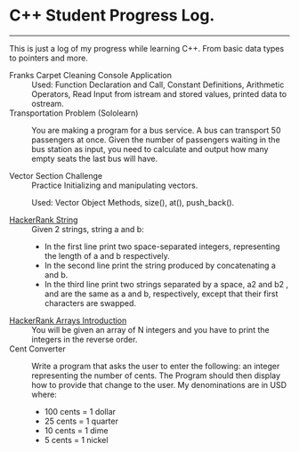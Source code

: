# C++ Student Progress Log.
<hr/>
<p> 
This is just a log of my progress while learning C++. From basic data types to pointers and more.
</p>
<dl>
    <dt>Franks Carpet Cleaning Console Application</dt>
    <dd>
      Used: Function Declaration and Call, Constant Definitions, Arithmetic Operators, Read Input from istream and stored values, printed data to ostream.
    </dd>
    <dt> Transportation Problem (Sololearn) </dt>
    <dd>
        <p>
            You are making a program for a bus service. A bus can transport 50 passengers at once. Given the number of passengers waiting in the bus station as
            input, you need to calculate and output how many empty seats the last bus will have.
        </p>
    </dd>
    <dt>Vector Section Challenge</dt>
    <dd>
        Practice Initializing and manipulating vectors.
        <p> 
            Used: Vector Object Methods, size(), at(), push_back().
        </p>
    </dd>
    <dt><a href="https://www.hackerrank.com/challenges/c-tutorial-strings/problem">HackerRank String</a></dt>
    <dd>Given 2 strings, string a and b:
        <ul>
            <li> In the first line print two space-separated integers, representing the length of a and b respectively. </li>
            <li> In the second line print the string produced by concatenating a and b. </li>
            <li> In the third line print two strings separated by a space, a2 and b2 , and  are the same as a and b, respectively, 
            except that their first characters are swapped.</li>
        </ul>
    </dd>
    <dt><a href="https://www.hackerrank.com/challenges/arrays-introduction/problem">HackerRank Arrays Introduction</a></dt>
    <dd>You will be given an array of N integers and you have to print the integers in the reverse order.</dd>
    <dt>Cent Converter</dt>
    <dd>
        <p>
        Write a program that asks the user to enter the following: an integer representing the number of cents. The Program should then display how to provide that change to the user. My denominations are in USD where:
            <ul>
                <li> 100 cents = 1 dollar </li>
                <li> 25 cents = 1 quarter </li>
                <li> 10 cents = 1 dime </li>
                <li> 5 cents = 1 nickel </li>
            </ul>
        </p>
    </dd>
</dl>
